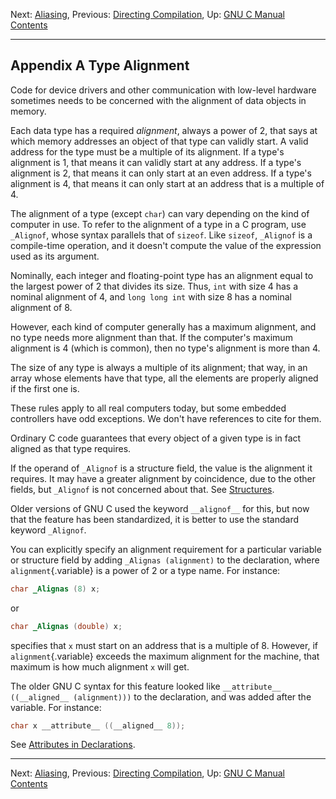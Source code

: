 Next: [Aliasing](Aliasing.md), Previous: [Directing
Compilation](Directing-Compilation.md), Up: [GNU C Manual](index.md)
 
[Contents](index.md#SEC_Contents "Table of contents")  

------------------------------------------------------------------------


## Appendix A Type Alignment 


Code for device drivers and other communication with low-level hardware
sometimes needs to be concerned with the alignment of data objects in
memory.

Each data type has a required *alignment*, always a power of 2, that
says at which memory addresses an object of that type can validly start.
A valid address for the type must be a multiple of its alignment. If a
type's alignment is 1, that means it can validly start at any address.
If a type's alignment is 2, that means it can only start at an even
address. If a type's alignment is 4, that means it can only start at an
address that is a multiple of 4.

The alignment of a type (except `char`) can vary depending on the kind
of computer in use. To refer to the alignment of a type in a C program,
use `_Alignof`, whose syntax parallels that of `sizeof`. Like `sizeof`,
`_Alignof` is a compile-time operation, and it doesn't compute the value
of the expression used as its argument.

Nominally, each integer and floating-point type has an alignment equal
to the largest power of 2 that divides its size. Thus, `int` with size 4
has a nominal alignment of 4, and `long long int` with size 8 has a
nominal alignment of 8.

However, each kind of computer generally has a maximum alignment, and no
type needs more alignment than that. If the computer's maximum alignment
is 4 (which is common), then no type's alignment is more than 4.

The size of any type is always a multiple of its alignment; that way, in
an array whose elements have that type, all the elements are properly
aligned if the first one is.

These rules apply to all real computers today, but some embedded
controllers have odd exceptions. We don't have references to cite for
them.

Ordinary C code guarantees that every object of a given type is in fact
aligned as that type requires.

If the operand of `_Alignof` is a structure field, the value is the
alignment it requires. It may have a greater alignment by coincidence,
due to the other fields, but `_Alignof` is not concerned about that. See
[Structures](Structures.md).

Older versions of GNU C used the keyword `__alignof__` for this, but now
that the feature has been standardized, it is better to use the standard
keyword `_Alignof`.


You can explicitly specify an alignment requirement for a particular
variable or structure field by adding `_Alignas (alignment)` to the
declaration, where `alignment`{.variable} is a power of 2 or a type
name. For instance:

``` C
char _Alignas (8) x;
```

or

``` C
char _Alignas (double) x;
```

specifies that `x` must start on an address that is a multiple of 8.
However, if `alignment`{.variable} exceeds the maximum alignment for the
machine, that maximum is how much alignment `x` will get.

The older GNU C syntax for this feature looked like
`__attribute__ ((__aligned__ (alignment)))` to the declaration, and was
added after the variable. For instance:

``` C
char x __attribute__ ((__aligned__ 8));
```

See [Attributes in Declarations](Attributes.md).

------------------------------------------------------------------------

Next: [Aliasing](Aliasing.md), Previous: [Directing
Compilation](Directing-Compilation.md), Up: [GNU C Manual](index.md)
 
[Contents](index.md#SEC_Contents "Table of contents")  
